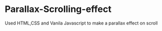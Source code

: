 # Parallax-Scrolling-effect
Used HTML,CSS and Vanila Javascript to make a parallax effect on scroll
